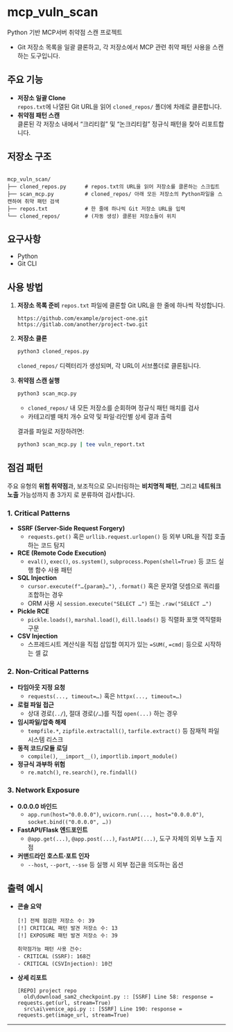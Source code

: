 # mcp_vuln_scan
Python 기반 MCP서버 취약점 스캔 프로젝트 
- Git 저장소 목록을 일괄 클론하고, 각 저장소에서 MCP 관련 취약 패턴 사용을 스캔하는 도구입니다.


## 주요 기능
- **저장소 일괄 Clone**  
  `repos.txt`에 나열된 Git URL을 읽어 `cloned_repos/` 폴더에 차례로 클론합니다.  
- **취약점 패턴 스캔**  
  클론된 각 저장소 내에서 “크리티컬” 및 “논크리티컬” 정규식 패턴을 찾아 리포트합니다.
  



## 저장소 구조
````

mcp_vuln_scan/
├── cloned_repos.py      # repos.txt의 URL을 읽어 저장소를 클론하는 스크립트
├── scan_mcp.py          # cloned_repos/ 아래 모든 저장소의 Python파일을 스캔하여 취약 패턴 검색
├── repos.txt            # 한 줄에 하나씩 Git 저장소 URL을 입력
└── cloned_repos/        # (자동 생성) 클론된 저장소들이 위치

````


## 요구사항

- Python 
- Git CLI

## 사용 방법

1. **저장소 목록 준비**
   `repos.txt` 파일에 클론할 Git URL을 한 줄에 하나씩 작성합니다.

   ```text
   https://github.com/example/project-one.git
   https://gitlab.com/another/project-two.git
   ```

2. **저장소 클론**

   ```bash
   python3 cloned_repos.py
   ```

   `cloned_repos/` 디렉터리가 생성되며, 각 URL이 서브폴더로 클론됩니다.

3. **취약점 스캔 실행**

   ```bash
   python3 scan_mcp.py
   ```

   * `cloned_repos/` 내 모든 저장소를 순회하며 정규식 패턴 매치를 검사
   * 카테고리별 매치 개수 요약 및 파일·라인별 상세 결과 출력

   결과를 파일로 저장하려면:

   ```bash
   python3 scan_mcp.py | tee vuln_report.txt
   ```



## 점검 패턴

주요 유형의 **위험 취약점**과, 보조적으로 모니터링하는 **비치명적 패턴**, 그리고 **네트워크 노출** 가능성까지 총 3가지 로 분류하여 검사합니다.

### 1. Critical Patterns  
- **SSRF (Server-Side Request Forgery)**  
  - `requests.get()` 혹은 `urllib.request.urlopen()` 등 외부 URL을 직접 호출하는 코드 탐지  
- **RCE (Remote Code Execution)**  
  - `eval()`, `exec()`, `os.system()`, `subprocess.Popen(shell=True)` 등 코드 실행 함수 사용 패턴  
- **SQL Injection**  
  - `cursor.execute(f"…{param}…")`, `.format()` 혹은 문자열 덧셈으로 쿼리를 조합하는 경우  
  - ORM 사용 시 `session.execute("SELECT …")` 또는 `.raw("SELECT …")` 
- **Pickle RCE**  
  - `pickle.loads()`, `marshal.load()`, `dill.loads()` 등 직렬화 포맷 역직렬화 구문  
- **CSV Injection**  
  - 스프레드시트 계산식을 직접 삽입할 여지가 있는 `=SUM(`, `=cmd|` 등으로 시작하는 셀 값

### 2. Non-Critical Patterns  
- **타임아웃 지정 요청**  
  - `requests(..., timeout=…)` 혹은 `httpx(..., timeout=…)`  
- **로컬 파일 접근**  
  - 상대 경로(`../`), 절대 경로(`/…`)를 직접 `open(...)` 하는 경우  
- **임시파일/압축 해제**  
  - `tempfile.*`, `zipfile.extractall()`, `tarfile.extract()` 등 잠재적 파일 시스템 리스크  
- **동적 코드/모듈 로딩**  
  - `compile()`, `__import__()`, `importlib.import_module()`  
- **정규식 과부하 위험**  
  - `re.match()`, `re.search()`, `re.findall()`

### 3. Network Exposure  
- **0.0.0.0 바인드**  
  - `app.run(host="0.0.0.0")`, `uvicorn.run(..., host="0.0.0.0")`, `socket.bind(("0.0.0.0", …))`  
- **FastAPI/Flask 엔드포인트**  
  - `@app.get(...)`, `@app.post(...)`, `FastAPI(...)`, 도구 자체의 외부 노출 지점  
- **커맨드라인 호스트·포트 인자**  
  - `--host`, `--port`, `--sse` 등 실행 시 외부 접근을 의도하는 옵션


## 출력 예시

* **콘솔 요약**

  ```
  [!] 전체 점검한 저장소 수: 39
  [!] CRITICAL 패턴 발견 저장소 수: 13
  [!] EXPOSURE 패턴 발견 저장소 수: 39

  취약점가능 패턴 사용 건수:
  - CRITICAL (SSRF): 168건
  - CRITICAL (CSVInjection): 10건
  ```
* **상세 리포트**

  ```
  [REPO] project repo
    old\download_sam2_checkpoint.py :: [SSRF] Line 58: response = requests.get(url, stream=True)
    src\ai\venice_api.py :: [SSRF] Line 190: response = requests.get(image_url, stream=True)
  ```

---

